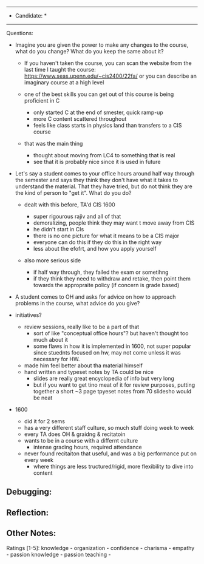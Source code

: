 ***************************
* Candidate:  *
***************************
Questions:
- Imagine you are given the power to make any changes to the course, what do you change? What do you keep the same about it?
  - If you haven't taken the course, you can scan the website from the last time I taught the course: https://www.seas.upenn.edu/~cis2400/22fa/ or you can describe an imaginary course at a high level

  - one of the best skills you can get out of this course is being proficient in C
    - only started C at the end of smester, quick ramp-up
    - more C content scattered throughout
    - feels like class starts in physics land than transfers to a CIS course
   
   - that was the main thing
     - thought about moving from LC4 to something that is real
     - see that it is probably nice since it is used in future

- Let's say a student comes to your office hours around half way through the semester and says they think they don't have what it takes to understand the material. That they have tried, but do not think they are the kind of person to "get it". What do you do?
  - dealt with this before, TA'd CIS 1600
    - super rigourous rajiv and all of that
    - demoralizing, people think they may want t move away from CIS
    - he didn't start in CIs
    - there is no one picture for what it means to be a CIS major
    - everyone can do this if they do this in the right way
    - less about the efofrt, and how you apply yourself

  - also more serious side
    - if half way through, they failed the exam or sometihng
    - if they think they need to withdraw and retake, then point them towards the appropraite policy (if concern is grade based)

- A student comes to OH and asks for advice on how to approach problems in the course, what advice do you give?


- initiatives?
  - review sessions, really like to be a part of that
    - sort of like "conceptual office hours"? but haven't thought too much about it
    - some flaws in how it is implemented in 1600, not super popular since stuednts focused on hw, may not come unless it was necessary for HW.
  - made him feel better about tha material himself
  - hand written and typeset notes by  TA could be nice
    - slides are really great encyclopedia of info but very long
    - but if you want to get tino meat of it for review purposes, putting together a short ~3 page tpyeset  notes from 70 slidesho would be neat

- 1600
  - did it for 2 sems
  - has a very different staff culture, so much stuff doing week to week
  - every TA does OH & graidng & recitatoin
  - wants to be in a course with a differnt culture
    - intense grading hours, required attendance
  - never found recitaiton that useful, and was a big performance put on every week
    - where things are less tructured/rigid, more flexibility to dive into content




Debugging:
- 



Reflection:
- 



Other Notes:
- 


Ratings [1-5]:
knowledge         - 
organization      - 
confidence        - 
charisma          - 
empathy           - 
passion knowledge -
passion teaching  - 